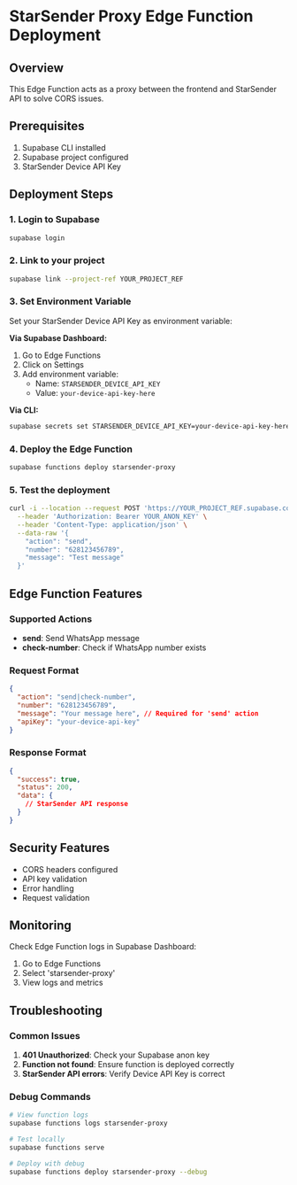 # StarSender Proxy Edge Function Deployment

## Overview
This Edge Function acts as a proxy between the frontend and StarSender API to solve CORS issues.

## Prerequisites
1. Supabase CLI installed
2. Supabase project configured
3. StarSender Device API Key

## Deployment Steps

### 1. Login to Supabase
```bash
supabase login
```

### 2. Link to your project
```bash
supabase link --project-ref YOUR_PROJECT_REF
```

### 3. Set Environment Variable
Set your StarSender Device API Key as environment variable:

**Via Supabase Dashboard:**
1. Go to Edge Functions
2. Click on Settings
3. Add environment variable:
   - Name: `STARSENDER_DEVICE_API_KEY`
   - Value: `your-device-api-key-here`

**Via CLI:**
```bash
supabase secrets set STARSENDER_DEVICE_API_KEY=your-device-api-key-here
```

### 4. Deploy the Edge Function
```bash
supabase functions deploy starsender-proxy
```

### 5. Test the deployment
```bash
curl -i --location --request POST 'https://YOUR_PROJECT_REF.supabase.co/functions/v1/starsender-proxy' \
  --header 'Authorization: Bearer YOUR_ANON_KEY' \
  --header 'Content-Type: application/json' \
  --data-raw '{
    "action": "send",
    "number": "628123456789",
    "message": "Test message"
  }'
```

## Edge Function Features

### Supported Actions
- **send**: Send WhatsApp message
- **check-number**: Check if WhatsApp number exists

### Request Format
```json
{
  "action": "send|check-number",
  "number": "628123456789",
  "message": "Your message here", // Required for 'send' action
  "apiKey": "your-device-api-key"
}
```

### Response Format
```json
{
  "success": true,
  "status": 200,
  "data": {
    // StarSender API response
  }
}
```

## Security Features
- CORS headers configured
- API key validation
- Error handling
- Request validation

## Monitoring
Check Edge Function logs in Supabase Dashboard:
1. Go to Edge Functions
2. Select 'starsender-proxy'
3. View logs and metrics

## Troubleshooting

### Common Issues
1. **401 Unauthorized**: Check your Supabase anon key
2. **Function not found**: Ensure function is deployed correctly
3. **StarSender API errors**: Verify Device API Key is correct

### Debug Commands
```bash
# View function logs
supabase functions logs starsender-proxy

# Test locally
supabase functions serve

# Deploy with debug
supabase functions deploy starsender-proxy --debug
```
